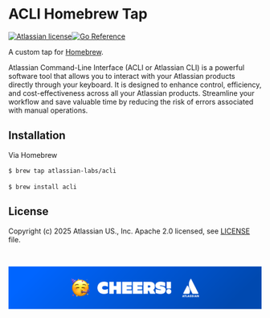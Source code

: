 # ACLI Homebrew Tap

[![Atlassian license](https://img.shields.io/badge/license-Apache%202.0-blue.svg?style=flat-square)](LICENSE)[![Go Reference](https://pkg.go.dev/badge/github.com/spf13/cobra.svg)](https://pkg.go.dev/github.com/spf13/cobra)

A custom tap for [Homebrew](https://brew.sh/).

Atlassian Command-Line Interface (ACLI or Atlassian CLI) is a powerful software tool that allows you to interact with your
Atlassian products directly through your keyboard. It is designed to enhance control, efficiency, and cost-effectiveness
across all your Atlassian products. Streamline your workflow and save valuable time by reducing the risk of errors
associated with manual operations.

## Installation

Via Homebrew

```shell
$ brew tap atlassian-labs/acli

$ brew install acli
```

## License

Copyright (c) 2025 Atlassian US., Inc.
Apache 2.0 licensed, see [LICENSE](LICENSE) file.

<br/>

[![With â¤ï¸ from Atlassian](https://raw.githubusercontent.com/atlassian-internal/oss-assets/master/banner-cheers.png)](https://www.atlassian.com)

